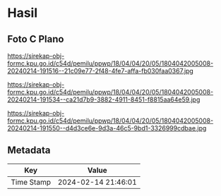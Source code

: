# Hasil

## Foto C Plano

https://sirekap-obj-formc.kpu.go.id/c54d/pemilu/ppwp/18/04/04/20/05/1804042005008-20240214-191516--21c09e77-2f48-4fe7-affa-fb030faa0367.jpg

https://sirekap-obj-formc.kpu.go.id/c54d/pemilu/ppwp/18/04/04/20/05/1804042005008-20240214-191534--ca21d7b9-3882-4911-8451-f8815aa64e59.jpg

https://sirekap-obj-formc.kpu.go.id/c54d/pemilu/ppwp/18/04/04/20/05/1804042005008-20240214-191550--d4d3ce6e-9d3a-46c5-9bd1-3326999cdbae.jpg


## Metadata

| Key        | Value               |
| ---------- | ------------------- |
| Time Stamp | 2024-02-14 21:46:01 |




